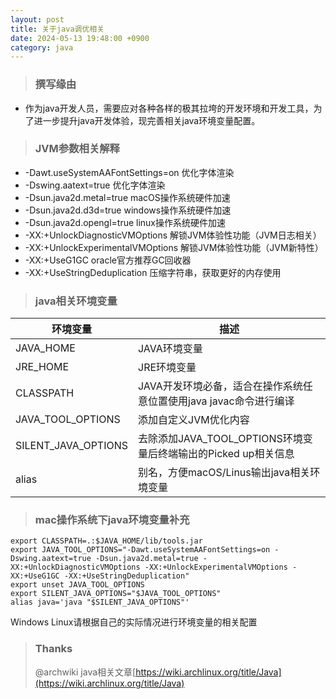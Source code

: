```yaml
---
layout: post
title: 关于java调优相关
date: 2024-05-13 19:48:00 +0900
category: java
---
```

>### 撰写缘由
- 作为java开发人员，需要应对各种各样的极其拉垮的开发环境和开发工具，为了进一步提升java开发体验，现完善相关java环境变量配置。
>### JVM参数相关解释 
- -Dawt.useSystemAAFontSettings=on 优化字体渲染 
- -Dswing.aatext=true 优化字体渲染
- -Dsun.java2d.metal=true macOS操作系统硬件加速
- -Dsun.java2d.d3d=true windows操作系统硬件加速
- -Dsun.java2d.opengl=true linux操作系统硬件加速
- -XX:+UnlockDiagnosticVMOptions 解锁JVM体验性功能（JVM日志相关）
- -XX:+UnlockExperimentalVMOptions 解锁JVM体验性功能（JVM新特性）
- -XX:+UseG1GC oracle官方推荐GC回收器
- -XX:+UseStringDeduplication 压缩字符串，获取更好的内存使用
>### java相关环境变量
| 环境变量                | 描述                                           |
|---------------------|----------------------------------------------|
| JAVA_HOME           | JAVA环境变量                                     |
| JRE_HOME            | JRE环境变量                                      |
| CLASSPATH           | JAVA开发环境必备，适合在操作系统任意位置使用java javac命令进行编译     |
| JAVA_TOOL_OPTIONS   | 添加自定义JVM优化内容                                 |
| SILENT_JAVA_OPTIONS | 去除添加JAVA_TOOL_OPTIONS环境变量后终端输出的Picked up相关信息 |
| alias               | 别名，方便macOS/Linus输出java相关环境变量                 |
>### mac操作系统下java环境变量补充
```shell
export CLASSPATH=.:$JAVA_HOME/lib/tools.jar
export JAVA_TOOL_OPTIONS="-Dawt.useSystemAAFontSettings=on -Dswing.aatext=true -Dsun.java2d.metal=true -XX:+UnlockDiagnosticVMOptions -XX:+UnlockExperimentalVMOptions -XX:+UseG1GC -XX:+UseStringDeduplication"
export unset JAVA_TOOL_OPTIONS
export SILENT_JAVA_OPTIONS="$JAVA_TOOL_OPTIONS"
alias java='java "$SILENT_JAVA_OPTIONS"'
```
Windows Linux请根据自己的实际情况进行环境变量的相关配置
>### Thanks
>@archwiki java相关文章[https://wiki.archlinux.org/title/Java](https://wiki.archlinux.org/title/Java)

